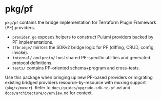 # pkg/pf

`pkg/pf` contains the bridge implementation for Terraform Plugin Framework (PF) providers.

- `provider.go` exposes helpers to construct Pulumi providers backed by PF implementations.
- `tfbridge/` mirrors the SDKv2 bridge logic for PF (diffing, CRUD, config, invoke).
- `internal/` and `proto/` host shared PF-specific utilities and generated protocol definitions.
- `tests/` contains PF-oriented schema+program and cross-tests.

Use this package when bringing up new PF-based providers or migrating existing bridged providers resource-by-resource
with muxing support (`pkg/x/muxer`). Refer to `docs/guides/upgrade-sdk-to-pf.md` and `docs/architecture/overview.md` for
context.
